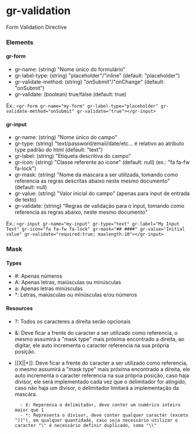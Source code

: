 gr-validation
=============

Form Validation Directive


### Elements

#### gr-form

- gr-name: (string) "Nome único do formulário"
- gr-label-type: (string) "placeholder"/"inline" (default: "placeholder")
- gr-validate-method: (string) "onSubmit"/"onChange" (default: "onSubmit")
- gr-validate: (boolean) true/false (default: true)

Ex.: `<gr-form gr-name="my-form" gr-label-type="placeholder" gr-validate-method="onSubmit" gr-validate="true"></gr-input>`

#### gr-input

- gr-name: (string) "Nome único do campo"
- gr-type: (string) "text/password/email/date/etc... é relativo ao atributo type padrão do html (default: "text")
- gr-label: (string) "Etiqueta descritiva do campo"
- gr-icon: (string) "Classe referente ao icone" (default: null) (ex.: "fa fa-fw fa-lock")
- gr-mask: (string) "Nome da máscara a ser utilizada, tomando como referencia as regras descritas abaixo neste mesmo documento" (default: null)
- gr-value: (string) "Valor inicial do campo" (apenas para input de entrada de texto)
- gr-validate: (string) "Regras de validação para o input, tomando como referencia as regras abaixo, neste mesmo documento"

Ex.: `<gr-input gr-name="my-input" gr-type="text" gr-label="My Input Text" gr-icon="fa fa-fw fa-lock" gr-mask="## ####" gr-value="Initial value" gr-validate="required:true; maxlength:10"></gr-input>`
		
### Mask

#### Types

- #: Apenas números
- A: Apenas letras, maiúsculas ou minúsculas
- a: Apenas letras minúsculas
- *: Letras, maiúsculas ou minúsculas e/ou números

#### Resources

- ?: Todos os caracteres a direita serão opcionais
- &: Deve ficar a frente do caracter a ser utilizado como referencia, o mesmo assumirá a "mask type" mais próxima encontrado a direita, ao digitar, ele auto incrementa o caracter referencia na sua própria posição.
- [[X||*]]: Deve ficar a frente do caracter a ser utilizado como referencia, o mesmo assumirá a "mask type" mais próxima encontrado a direita, ele auto incrementa o caracter referencia na sua própria posição, caso haja divisor, ele será implementado cada vez que o delimitador for atingido, caso não haja um divisor, o delimitador limitará a implementação da mascára.

        - X: Reperensa o delimitador, deve conter um numérico inteiro maior que 1
        - *: Representa o divisor, deve conter qualquer caractér (exceto "]]"), em qualquer quantidade, caso seja necessário utilizar o caracter "\" é necessário definir duplicado, como "\\"
